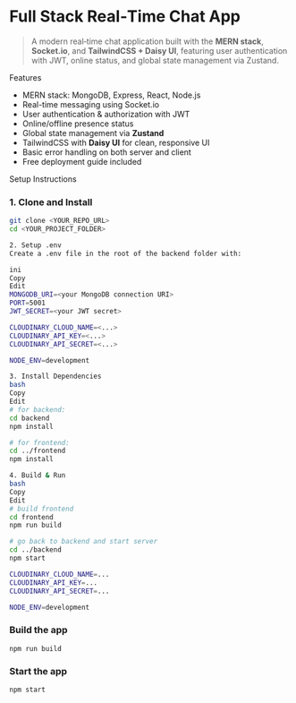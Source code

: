 # Full Stack Real‑Time Chat App

> A modern real‑time chat application built with the **MERN stack**, **Socket.io**, and **TailwindCSS + Daisy UI**, featuring user authentication with JWT, online status, and global state management via Zustand.



 Features

- MERN stack: MongoDB, Express, React, Node.js
- Real-time messaging using Socket.io  
- User authentication & authorization with JWT  
- Online/offline presence status  
- Global state management via **Zustand**  
- TailwindCSS with **Daisy UI** for clean, responsive UI  
- Basic error handling on both server and client  
- Free deployment guide included  



 Setup Instructions

### 1. Clone and Install

```bash
git clone <YOUR_REPO_URL>
cd <YOUR_PROJECT_FOLDER>

2. Setup .env
Create a .env file in the root of the backend folder with:

ini
Copy
Edit
MONGODB_URI=<your MongoDB connection URI>
PORT=5001
JWT_SECRET=<your JWT secret>

CLOUDINARY_CLOUD_NAME=<...>
CLOUDINARY_API_KEY=<...>
CLOUDINARY_API_SECRET=<...>

NODE_ENV=development

3. Install Dependencies
bash
Copy
Edit
# for backend:
cd backend
npm install

# for frontend:
cd ../frontend
npm install

4. Build & Run
bash
Copy
Edit
# build frontend
cd frontend
npm run build

# go back to backend and start server
cd ../backend
npm start

CLOUDINARY_CLOUD_NAME=...
CLOUDINARY_API_KEY=...
CLOUDINARY_API_SECRET=...

NODE_ENV=development
```

### Build the app

```shell
npm run build
```

### Start the app

```shell
npm start
```
